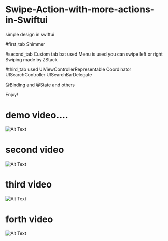 # Swipe-Action-with-more-actions-in-Swiftui

simple design in swiftui 

#first_tab
Shimmer

#second_tab
Custom tab bat used
Menu is used
you can swipe left or right
Swiping made by ZStack 


#third_tab
used UIViewControllerRepresentable Coordinator UISearchController UISearchBarDelegate

@Binding and @State and others




Enjoy!

#  demo video....





![Alt Text](https://j.gifs.com/oVwnVL.gif)



# second video



![Alt Text](https://j.gifs.com/q7yp7y.gif)



# third video



![Alt Text](https://j.gifs.com/r8zq8L.gif)


# forth video



![Alt Text](https://j.gifs.com/yoKAw6.gif)
